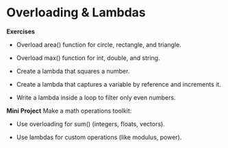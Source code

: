 # Overloading & Lambdas

**Exercises**

* Overload area() function for circle, rectangle, and triangle.

* Overload max() function for int, double, and string.

* Create a lambda that squares a number.

* Create a lambda that captures a variable by reference and increments it.

* Write a lambda inside a loop to filter only even numbers.

**Mini Project**
 Make a math operations toolkit:

* Use overloading for sum() (integers, floats, vectors).

* Use lambdas for custom operations (like modulus, power).